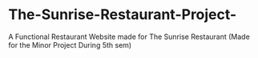 # The-Sunrise-Restaurant-Project-
A Functional Restaurant Website made for The Sunrise Restaurant (Made for the Minor Project During 5th sem)
